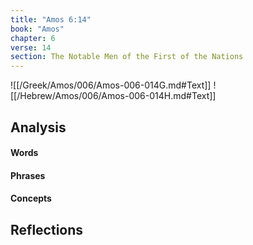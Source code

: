 ```yaml
---
title: "Amos 6:14"
book: "Amos"
chapter: 6
verse: 14
section: The Notable Men of the First of the Nations
---
```

![[/Greek/Amos/006/Amos-006-014G.md#Text]]
![[/Hebrew/Amos/006/Amos-006-014H.md#Text]]

## Analysis

#### Words

#### Phrases

#### Concepts

## Reflections
